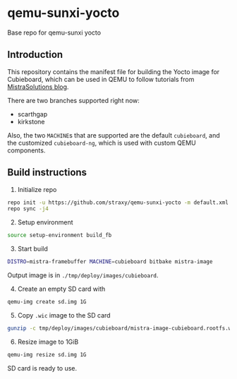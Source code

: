 # qemu-sunxi-yocto

Base repo for qemu-sunxi yocto

## Introduction

This repository contains the manifest file for building the Yocto image for Cubieboard,
which can be used in QEMU to follow tutorials from [MistraSolutions blog](https://www.mistrasolutions.com).

There are two branches supported right now:

- scarthgap
- kirkstone

Also, the two `MACHINE`s that are supported are the default `cubieboard`, and the customized
`cubieboard-ng`, which is used with custom QEMU components.


## Build instructions

1) Initialize repo

```bash
repo init -u https://github.com/straxy/qemu-sunxi-yocto -m default.xml -b scarthgap
repo sync -j4
```

2) Setup environment

```bash
source setup-environment build_fb
```

3) Start build

```bash
DISTRO=mistra-framebuffer MACHINE=cubieboard bitbake mistra-image
```

Output image is in `./tmp/deploy/images/cubieboard`.

4) Create an empty SD card with

```bash
qemu-img create sd.img 1G
```

5) Copy `.wic` image to the SD card

```bash
gunzip -c tmp/deploy/images/cubieboard/mistra-image-cubieboard.rootfs.wic.gz | dd of=sd.img bs=1M
```

6) Resize image to 1GiB

```bash
qemu-img resize sd.img 1G
```

SD card is ready to use.

